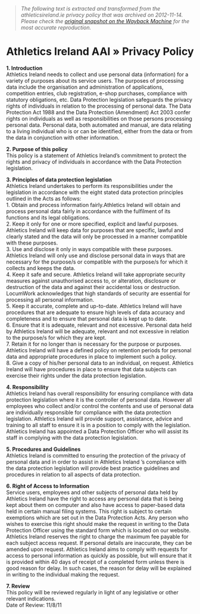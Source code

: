> *The following text is extracted and transformed from the athleticsireland.ie privacy policy that was archived on 2012-11-14. Please check the [original snapshot on the Wayback Machine](https://web.archive.org/web/20121114074910id_/http%3A//www.athleticsireland.ie/content/%3Fpage_id%3D20757) for the most accurate reproduction.*

# Athletics Ireland AAI » Privacy Policy

**1\. Introduction**  
Athletics Ireland needs to collect and use personal data (information) for a variety of purposes about its service users. The purposes of processing data include the organisation and administration of applications, competition entries, club registration, e-shop purchases, compliance with statutory obligations, etc. Data Protection legislation safeguards the privacy rights of individuals in relation to the processing of personal data. The Data Protection Act 1988 and the Data Protection (Amendment) Act 2003 confer rights on individuals as well as responsibilities on those persons processing personal data. Personal data, both automated and manual, are data relating to a living individual who is or can be identified, either from the data or from the data in conjunction with other information.

**2\. Purpose of this policy**  
This policy is a statement of Athletics Ireland’s commitment to protect the rights and privacy of individuals in accordance with the Data Protection legislation.

**3\. Principles of data protection legislation**  
Athletics Ireland undertakes to perform its responsibilities under the legislation in accordance with the eight stated data protection principles outlined in the Acts as follows:  
1\. Obtain and process information fairly.Athletics Ireland will obtain and process personal data fairly in accordance with the fulfilment of its functions and its legal obligations.  
2\. Keep it only for one or more specified, explicit and lawful purposes. Athletics Ireland will keep data for purposes that are specific, lawful and clearly stated and the data will only be processed in a manner compatible with these purposes.  
3\. Use and disclose it only in ways compatible with these purposes. Athletics Ireland will only use and disclose personal data in ways that are necessary for the purpose/s or compatible with the purpose/s for which it collects and keeps the data.  
4\. Keep it safe and secure. Athletics Ireland will take appropriate security measures against unauthorised access to, or alteration, disclosure or destruction of the data and against their accidental loss or destruction. LocumWork acknowledges that high standards of security are essential for processing all personal information.  
5\. Keep it accurate, complete and up-to-date. Athletics Ireland will have procedures that are adequate to ensure high levels of data accuracy and completeness and to ensure that personal data is kept up to date.  
6\. Ensure that it is adequate, relevant and not excessive. Personal data held by Athletics Ireland will be adequate, relevant and not excessive in relation to the purpose/s for which they are kept.  
7\. Retain it for no longer than is necessary for the purpose or purposes. Athletics Ireland will have a defined policy on retention periods for personal data and appropriate procedures in place to implement such a policy.  
8\. Give a copy of his/her personal data to an individual, on request. Athletics Ireland will have procedures in place to ensure that data subjects can exercise their rights under the data protection legislation.

**4\. Responsibility**  
Athletics Ireland has overall responsibility for ensuring compliance with data protection legislation where it is the controller of personal data. However all employees who collect and/or control the contents and use of personal data are individually responsible for compliance with the data protection legislation. Athletics Ireland will provide support, assistance, advice and training to all staff to ensure it is in a position to comply with the legislation. Athletics Ireland has appointed a Data Protection Officer who will assist its staff in complying with the data protection legislation.

**5\. Procedures and Guidelines**  
Athletics Ireland is committed to ensuring the protection of the privacy of personal data and in order to assist in Athletics Ireland ’s compliance with the data protection legislation will provide best practice guidelines and procedures in relation to all aspects of data protection.

**6\. Right of Access to Information**  
Service users, employees and other subjects of personal data held by Athletics Ireland have the right to access any personal data that is being kept about them on computer and also have access to paper-based data held in certain manual filing systems. This right is subject to certain exemptions which are set out in the Data Protection Acts. Any person who wishes to exercise this right should make the request in writing to the Data Protection Officer using the standard form which is located on our website.  
Athletics Ireland reserves the right to charge the maximum fee payable for each subject access request. If personal details are inaccurate, they can be amended upon request. Athletics Ireland aims to comply with requests for access to personal information as quickly as possible, but will ensure that it is provided within 40 days of receipt of a completed form unless there is good reason for delay. In such cases, the reason for delay will be explained in writing to the individual making the request.

**7\. Review**  
This policy will be reviewed regularly in light of any legislative or other relevant indications.  
Date of Review: 11/8/11
